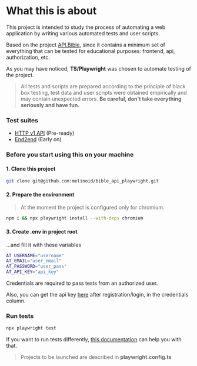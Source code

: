 # What this is about

This project is intended to study the process of automating a web application by writing various automated tests and user scripts.

Based on the project [API.Bible](https://scripture.api.bible/), since it contains a minimum set of everything that can be tested for educational purposes: frontend, api, authorization, etc.

As you may have noticed, **TS/Playwright** was chosen to automate testing of the project.

> All tests and scripts are prepared according to the principle of black box testing, test data and user scripts were obtained empirically and may contain unexpected errors.
> **Be careful, don't take everything seriously and have fun.**

### Test suites

- [HTTP v1 API](tests/api/README.md) (Pre-ready)
- [End2end](tests/e2e/README.md) (Early on)

### Before you start using this on your machine

#### 1. Clone this project

```bash
git clone git@github.com:melinoid/bible_api_playwright.git
```

#### 2. Prepare the environment

> At the moment the project is configured only for chromium.

```bash
npm i && npx playwright install --with-deps chromium
```

#### 3. Create .env in project root

...and fill it with these variables

```bash
AT_USERNAME="username"
AT_EMAIL="user_email"
AT_PASSWORD="user_pass"
AT_API_KEY="api_key"
```

Credentials are required to pass tests from an authorized user.

Also, you can get the api key [here](https://scripture.api.bible/admin/applications) after registration/login, in the credentials column.

### Run tests

```bash
npx playwright test
```

If you want to run tests differently, [this documentation](https://playwright.dev/docs/next/running-tests#running-tests) can help you with that.

> Projects to be launched are described in **playwright.config.ts**

